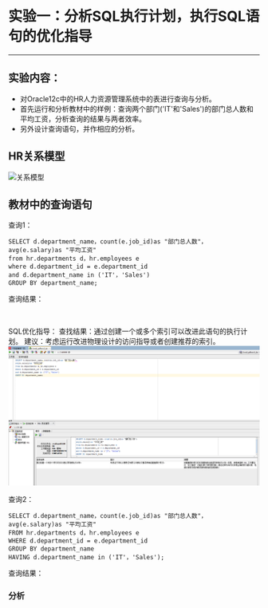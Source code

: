 # 实验一：分析SQL执行计划，执行SQL语句的优化指导
---
## 实验内容：
- 对Oracle12c中的HR人力资源管理系统中的表进行查询与分析。
- 首先运行和分析教材中的样例：查询两个部门('IT'和'Sales')的部门总人数和平均工资，分析查询的结果与两者效率。
- 另外设计查询语句，并作相应的分析。
## HR关系模型
![关系模型]()
## 教材中的查询语句
查询1：
```
SELECT d.department_name，count(e.job_id)as "部门总人数"，
avg(e.salary)as "平均工资"
from hr.departments d，hr.employees e
where d.department_id = e.department_id
and d.department_name in ('IT'，'Sales')
GROUP BY department_name;
```
查询结果：

![]()

SQL优化指导：
查找结果：通过创建一个或多个索引可以改进此语句的执行计划。
建议：考虑运行改进物理设计的访问指导或者创建推荐的索引。
![](https://github.com/jiangwen123456/oracle/blob/master/test1/%E4%BC%98%E5%8C%96%E5%BB%BA%E8%AE%AE.png)


查询2：
```
SELECT d.department_name，count(e.job_id)as "部门总人数"，
avg(e.salary)as "平均工资"
FROM hr.departments d，hr.employees e
WHERE d.department_id = e.department_id
GROUP BY department_name
HAVING d.department_name in ('IT'，'Sales');
```
查询结果：
### 分析



